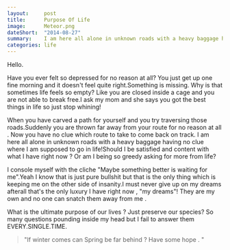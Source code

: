 ```yaml
---
layout:     post
title:      Purpose Of Life 
image:      Meteor.png
dateShort:  "2014-08-27"
summary:    I am here all alone in unknown roads with a heavy baggage having no clue where I am supposed to go in life!Should I be satisfied and content with what I have right now ? Or am I being so greedy asking for more from life?
categories: life 
---
```

Hello.

Have you ever felt so depressed for no reason at all? You just get up one fine morning and it doesn't feel quite right.Something is missing. Why is that sometimes life feels so empty? Like you are closed inside a cage and you are not able to break free.I ask my mom and she says you got the best things in life so just stop whining!

When you have carved a path for yourself and you try traversing those roads.Suddenly you are thrown  far away from your route for no reason at all . Now you have no clue which route to take to come back on track. I am here all alone in unknown roads with a heavy baggage having no clue where I am supposed to go in life!Should I be satisfied and content with what I have right now ? Or am I being so greedy asking for more from life?

I console myself with the cliche "Maybe something better is waiting for me".Yeah I know that is just pure bullshit but that is the only thing which is keeping me on the other side of insanity.I must never give up on my dreams afterall that's the only luxury I have right now , "my dreams"! They are my own and no one can snatch them away from me . 

What is the ultimate purpose of our lives ? Just preserve our species? So many questions pounding inside my head but I fail to answer them EVERY.SINGLE.TIME.
<blockquote>
<p>
"If winter comes can Spring be far behind ? Have some hope . "
</p>
</blockquote>
